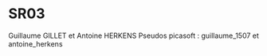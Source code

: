# SR03



Guillaume GILLET et  Antoine HERKENS
Pseudos picasoft : guillaume_1507 et antoine_herkens
